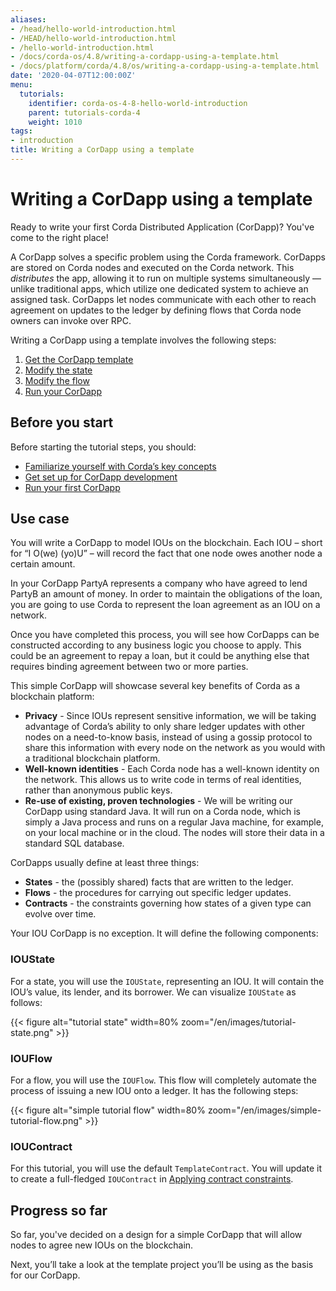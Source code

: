 ```yaml
---
aliases:
- /head/hello-world-introduction.html
- /HEAD/hello-world-introduction.html
- /hello-world-introduction.html
- /docs/corda-os/4.8/writing-a-cordapp-using-a-template.html
- /docs/platform/corda/4.8/os/writing-a-cordapp-using-a-template.html
date: '2020-04-07T12:00:00Z'
menu:
  tutorials:
    identifier: corda-os-4-8-hello-world-introduction
    parent: tutorials-corda-4
    weight: 1010
tags:
- introduction
title: Writing a CorDapp using a template
---
```


# Writing a CorDapp using a template

Ready to write your first Corda Distributed Application (CorDapp)? You've come to the right place!

A CorDapp solves a specific problem using the Corda framework. CorDapps are stored on Corda nodes and executed on the Corda network. This *distributes* the app, allowing it to run on multiple systems simultaneously — unlike traditional apps, which utilize one dedicated system to achieve an assigned task. CorDapps let nodes communicate with each other to reach agreement on updates to the ledger by defining flows that Corda node owners can invoke over RPC.

Writing a CorDapp using a template involves the following steps:

1. [Get the CorDapp template](obtain-the-cordapp-template)
2. [Modify the state](modify-the-state.md)
3. [Modify the flow](modify-the-flow.md)
4. [Run your CorDapp](run-your-cordapp.md)


## Before you start

Before starting the tutorial steps, you should:

* [Familiarize yourself with Corda’s key concepts](key-concepts.md)
* [Get set up for CorDapp development](getting-set-up.md)
* [Run your first CorDapp](tutorial-cordapp.md)

## Use case

You will write a CorDapp to model IOUs on the blockchain. Each IOU – short for “I O(we) (yo)U” – will record the fact that one node owes
another node a certain amount.

In your CorDapp PartyA represents a company who have agreed to lend PartyB an amount of money. In order to maintain the obligations of the loan, you are going to use Corda to represent the loan agreement as an IOU on a network.

Once you have completed this process, you will see how CorDapps can be constructed according to any business logic you choose to apply. This could be an agreement to repay a loan, but it could be anything else that requires binding agreement between two or more parties.

This simple CorDapp will showcase several key benefits of Corda as a blockchain platform:

* **Privacy** - Since IOUs represent sensitive information, we will be taking advantage of Corda’s ability to only share
ledger updates with other nodes on a need-to-know basis, instead of using a gossip protocol to share this information with every node on
the network as you would with a traditional blockchain platform.
* **Well-known identities** - Each Corda node has a well-known identity on the network. This allows us to write code in terms of real
identities, rather than anonymous public keys.
* **Re-use of existing, proven technologies** - We will be writing our CorDapp using standard Java. It will run on a Corda node, which is
simply a Java process and runs on a regular Java machine, for example, on your local machine or in the cloud. The nodes will store their data in
a standard SQL database.

CorDapps usually define at least three things:


* **States** - the (possibly shared) facts that are written to the ledger.
* **Flows** - the procedures for carrying out specific ledger updates.
* **Contracts** - the constraints governing how states of a given type can evolve over time.

Your IOU CorDapp is no exception. It will define the following components:


### IOUState

For a state, you will use the `IOUState`, representing an IOU. It will contain the IOU’s value, its lender, and its borrower. We can visualize
`IOUState` as follows:


{{< figure alt="tutorial state" width=80% zoom="/en/images/tutorial-state.png" >}}


### IOUFlow

For a flow, you will use the `IOUFlow`. This flow will completely automate the process of issuing a new IOU onto a ledger. It has the following
steps:


{{< figure alt="simple tutorial flow" width=80% zoom="/en/images/simple-tutorial-flow.png" >}}


### IOUContract

For this tutorial, you will use the default `TemplateContract`. You will update it to create a full-fledged `IOUContract` in [Applying contract constraints](tut-two-party-introduction.md).


## Progress so far

So far, you've decided on a design for a simple CorDapp that will allow nodes to agree new IOUs on the blockchain.

Next, you’ll take a look at the template project you’ll be using as the basis for our CorDapp.
